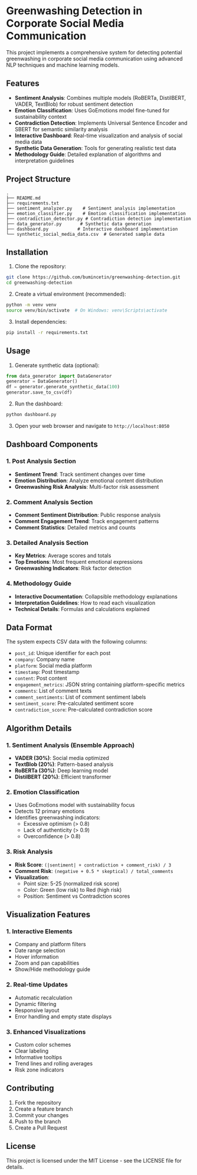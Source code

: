 # Greenwashing Detection in Corporate Social Media Communication

This project implements a comprehensive system for detecting potential greenwashing in corporate social media communication using advanced NLP techniques and machine learning models.

## Features

- **Sentiment Analysis**: Combines multiple models (RoBERTa, DistilBERT, VADER, TextBlob) for robust sentiment detection
- **Emotion Classification**: Uses GoEmotions model fine-tuned for sustainability context
- **Contradiction Detection**: Implements Universal Sentence Encoder and SBERT for semantic similarity analysis
- **Interactive Dashboard**: Real-time visualization and analysis of social media data
- **Synthetic Data Generation**: Tools for generating realistic test data
- **Methodology Guide**: Detailed explanation of algorithms and interpretation guidelines

## Project Structure

```
.
├── README.md
├── requirements.txt
├── sentiment_analyzer.py    # Sentiment analysis implementation
├── emotion_classifier.py    # Emotion classification implementation
├── contradiction_detector.py # Contradiction detection implementation
├── data_generator.py       # Synthetic data generation
├── dashboard.py           # Interactive dashboard implementation
└── synthetic_social_media_data.csv  # Generated sample data
```

## Installation

1. Clone the repository:
```bash
git clone https://github.com/bumincetin/greenwashing-detection.git
cd greenwashing-detection
```

2. Create a virtual environment (recommended):
```bash
python -m venv venv
source venv/bin/activate  # On Windows: venv\Scripts\activate
```

3. Install dependencies:
```bash
pip install -r requirements.txt
```

## Usage

1. Generate synthetic data (optional):
```python
from data_generator import DataGenerator
generator = DataGenerator()
df = generator.generate_synthetic_data(100)
generator.save_to_csv(df)
```

2. Run the dashboard:
```bash
python dashboard.py
```

3. Open your web browser and navigate to `http://localhost:8050`

## Dashboard Components

### 1. Post Analysis Section
- **Sentiment Trend**: Track sentiment changes over time
- **Emotion Distribution**: Analyze emotional content distribution
- **Greenwashing Risk Analysis**: Multi-factor risk assessment

### 2. Comment Analysis Section
- **Comment Sentiment Distribution**: Public response analysis
- **Comment Engagement Trend**: Track engagement patterns
- **Comment Statistics**: Detailed metrics and counts

### 3. Detailed Analysis Section
- **Key Metrics**: Average scores and totals
- **Top Emotions**: Most frequent emotional expressions
- **Greenwashing Indicators**: Risk factor detection

### 4. Methodology Guide
- **Interactive Documentation**: Collapsible methodology explanations
- **Interpretation Guidelines**: How to read each visualization
- **Technical Details**: Formulas and calculations explained

## Data Format

The system expects CSV data with the following columns:
- `post_id`: Unique identifier for each post
- `company`: Company name
- `platform`: Social media platform
- `timestamp`: Post timestamp
- `content`: Post content
- `engagement_metrics`: JSON string containing platform-specific metrics
- `comments`: List of comment texts
- `comment_sentiments`: List of comment sentiment labels
- `sentiment_score`: Pre-calculated sentiment score
- `contradiction_score`: Pre-calculated contradiction score

## Algorithm Details

### 1. Sentiment Analysis (Ensemble Approach)
- **VADER (30%)**: Social media optimized
- **TextBlob (20%)**: Pattern-based analysis
- **RoBERTa (30%)**: Deep learning model
- **DistilBERT (20%)**: Efficient transformer

### 2. Emotion Classification
- Uses GoEmotions model with sustainability focus
- Detects 12 primary emotions
- Identifies greenwashing indicators:
  - Excessive optimism (> 0.8)
  - Lack of authenticity (> 0.9)
  - Overconfidence (> 0.8)

### 3. Risk Analysis
- **Risk Score**: `(|sentiment| + contradiction + comment_risk) / 3`
- **Comment Risk**: `(negative + 0.5 * skeptical) / total_comments`
- **Visualization**:
  - Point size: 5-25 (normalized risk score)
  - Color: Green (low risk) to Red (high risk)
  - Position: Sentiment vs Contradiction scores

## Visualization Features

### 1. Interactive Elements
- Company and platform filters
- Date range selection
- Hover information
- Zoom and pan capabilities
- Show/Hide methodology guide

### 2. Real-time Updates
- Automatic recalculation
- Dynamic filtering
- Responsive layout
- Error handling and empty state displays

### 3. Enhanced Visualizations
- Custom color schemes
- Clear labeling
- Informative tooltips
- Trend lines and rolling averages
- Risk zone indicators

## Contributing

1. Fork the repository
2. Create a feature branch
3. Commit your changes
4. Push to the branch
5. Create a Pull Request

## License

This project is licensed under the MIT License - see the LICENSE file for details. 